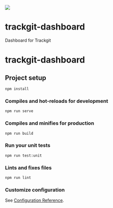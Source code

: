 <img src="https://us-central1-trackgit-analytics.cloudfunctions.net/token/ping/g12G9na7EeLJ7ZfRAKUM" />

# trackgit-dashboard
Dashboard for Trackgit

# trackgit-dashboard

## Project setup
```
npm install
```

### Compiles and hot-reloads for development
```
npm run serve
```

### Compiles and minifies for production
```
npm run build
```

### Run your unit tests
```
npm run test:unit
```

### Lints and fixes files
```
npm run lint
```

### Customize configuration
See [Configuration Reference](https://cli.vuejs.org/config/).